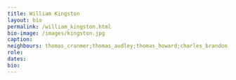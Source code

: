 ```yaml
---
title: William Kingston
layout: bio
permalink: /william_kingston.html
bio-image: /images/kingston.jpg
caption:
neighbours: thomas_cranmer;thomas_audley;thomas_howard;charles_brandon;william_fitzwilliam;robert_radcliffe;edward_seymour;john_russell;cuthbert_tunstall;stephen_gardiner;william_sands;thomas_cheyney;anthony_browne;anthony_wingfield;thomas_wriothesley;rafe_sadler;richard_rich;john_baker
role:
dates:
bio:
---
```


